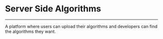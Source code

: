 # Server Side Algorithms

-----------------------------------------


A platform where users can upload their algorithms and developers can find the algorithms they want.
